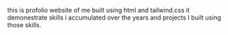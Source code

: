 this is profolio website of me built using html and tailwind.css
it demonestrate skills i accumulated over the years and projects I built using those skills.
